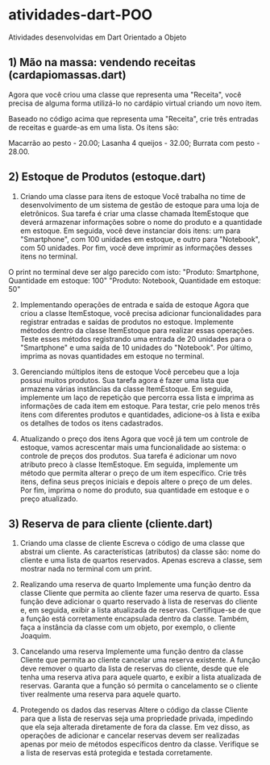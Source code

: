 # atividades-dart-POO
Atividades desenvolvidas em Dart Orientado a Objeto

## 1) Mão na massa: vendendo receitas (cardapiomassas.dart)
Agora que você criou uma classe que representa uma "Receita", você precisa de alguma forma utilizá-lo no cardápio virtual criando um novo item.

Baseado no código acima que representa uma "Receita", crie três entradas de receitas e guarde-as em uma lista. Os itens são:

Macarrão ao pesto - 20.00;
Lasanha 4 queijos - 32.00;
Burrata com pesto - 28.00.

## 2) Estoque de Produtos (estoque.dart)
1. Criando uma classe para itens de estoque
Você trabalha no time de desenvolvimento de um sistema de gestão de estoque para uma loja de eletrônicos. Sua tarefa é criar uma classe chamada ItemEstoque que deverá armazenar informações sobre o nome do produto e a quantidade em estoque. Em seguida, você deve instanciar dois itens: um para "Smartphone", com 100 unidades em estoque, e outro para "Notebook", com 50 unidades. Por fim, você deve imprimir as informações desses itens no terminal.

O print no terminal deve ser algo parecido com isto:
"Produto: Smartphone, Quantidade em estoque: 100"
"Produto: Notebook, Quantidade em estoque: 50"

2. Implementando operações de entrada e saída de estoque
Agora que criou a classe ItemEstoque, você precisa adicionar funcionalidades para registrar entradas e saídas de produtos no estoque. Implemente métodos dentro da classe ItemEstoque para realizar essas operações. Teste esses métodos registrando uma entrada de 20 unidades para o "Smartphone" e uma saída de 10 unidades do "Notebook". Por último, imprima as novas quantidades em estoque no terminal.

3. Gerenciando múltiplos itens de estoque
Você percebeu que a loja possui muitos produtos. Sua tarefa agora é fazer uma lista que armazena várias instâncias da classe ItemEstoque. Em seguida, implemente um laço de repetição que percorra essa lista e imprima as informações de cada item em estoque. Para testar, crie pelo menos três itens com diferentes produtos e quantidades, adicione-os à lista e exiba os detalhes de todos os itens cadastrados.

4. Atualizando o preço dos itens
Agora que você já tem um controle de estoque, vamos acrescentar mais uma funcionalidade ao sistema: o controle de preços dos produtos. Sua tarefa é adicionar um novo atributo preco à classe ItemEstoque. Em seguida, implemente um método que permita alterar o preço de um item específico. Crie três itens, defina seus preços iniciais e depois altere o preço de um deles. Por fim, imprima o nome do produto, sua quantidade em estoque e o preço atualizado.

## 3) Reserva de para cliente (cliente.dart)
1. Criando uma classe de cliente
Escreva o código de uma classe que abstrai um cliente. As características (atributos) da classe são: nome do cliente e uma lista de quartos reservados. Apenas escreva a classe, sem mostrar nada no terminal com um print.

2. Realizando uma reserva de quarto
Implemente uma função dentro da classe Cliente que permita ao cliente fazer uma reserva de quarto. Essa função deve adicionar o quarto reservado à lista de reservas do cliente e, em seguida, exibir a lista atualizada de reservas. Certifique-se de que a função está corretamente encapsulada dentro da classe. Também, faça a instância da classe com um objeto, por exemplo, o cliente Joaquim.

3. Cancelando uma reserva
Implemente uma função dentro da classe Cliente que permita ao cliente cancelar uma reserva existente. A função deve remover o quarto da lista de reservas do cliente, desde que ele tenha uma reserva ativa para aquele quarto, e exibir a lista atualizada de reservas. Garanta que a função só permita o cancelamento se o cliente tiver realmente uma reserva para aquele quarto.

4. Protegendo os dados das reservas
Altere o código da classe Cliente para que a lista de reservas seja uma propriedade privada, impedindo que ela seja alterada diretamente de fora da classe. Em vez disso, as operações de adicionar e cancelar reservas devem ser realizadas apenas por meio de métodos específicos dentro da classe. Verifique se a lista de reservas está protegida e testada corretamente.
